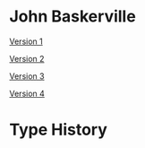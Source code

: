 # John Baskerville

[Version 1](https://janedonnelly.github.io/john_baskerville/baskerville.html)

[Version 2](https://janedonnelly.github.io/john_baskerville/baskerville2.html)

[Version 3](https://janedonnelly.gitHub.io/john_baskerville/baskerville3.html)

[Version 4](https://janedonnelly.gitHub.io/john_baskerville/baskerville4.html)

# Type History
